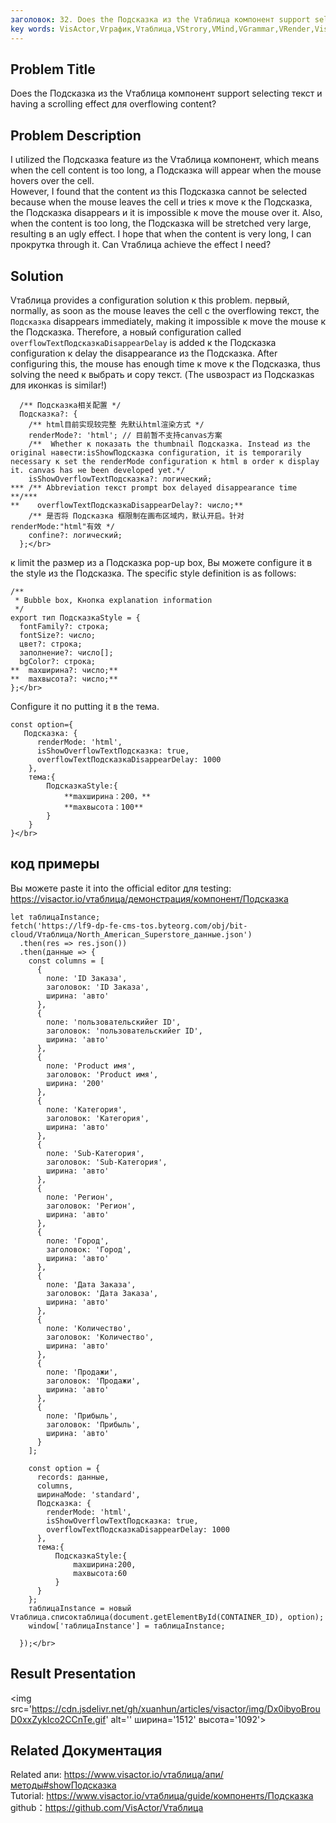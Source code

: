 ```yaml
---
заголовок: 32. Does the Подсказка из the Vтаблица компонент support selecting текст и having a scrolling effect для overflowing content?</br>
key words: VisActor,Vграфик,Vтаблица,VStrory,VMind,VGrammar,VRender,Visualization,график,данные,таблица,Graph,Gis,LLM
---
```

## Problem Title

Does the Подсказка из the Vтаблица компонент support selecting текст и having a scrolling effect для overflowing content?</br>
## Problem Description

I utilized the Подсказка feature из the Vтаблица компонент, which means when the cell content is too long, a Подсказка will appear when the mouse hovers over the cell.</br>
However, I found that the content из this Подсказка cannot be selected because when the mouse leaves the cell и tries к move к the Подсказка, the Подсказка disappears и it is impossible к move the mouse over it. Also, when the content is too long, the Подсказка will be stretched very large, resulting в an ugly effect. I hope that when the content is very long, I can прокрутка through it. Can Vтаблица achieve the effect I need?</br>
## Solution

Vтаблица provides a configuration solution к this problem. первый, normally, as soon as the mouse leaves the cell с the overflowing текст, the `Подсказка` disappears immediately, making it impossible к move the mouse к the Подсказка. Therefore, a новый configuration called `overflowTextПодсказкаDisappearDelay` is added к the Подсказка configuration к delay the disappearance из the Подсказка. After configuring this, the mouse has enough time к move к the Подсказка, thus solving the need к выбрать и copy текст. (The usвозраст из Подсказкаs для иконкаs is similar!)</br>
```
  /** Подсказка相关配置 */
  Подсказка?: {
    /** html目前实现较完整 先默认html渲染方式 */
    renderMode?: 'html'; // 目前暂不支持canvas方案
    /**  Whether к показать the thumbnail Подсказка. Instead из the original навести:isShowПодсказка configuration, it is temporarily necessary к set the renderMode configuration к html в order к display it. canvas has не been developed yet.*/
    isShowOverflowTextПодсказка?: логический;
*** /** Abbreviation текст prompt box delayed disappearance time **/***
**    overflowTextПодсказкаDisappearDelay?: число;**
    /** 是否将 Подсказка 框限制在画布区域内，默认开启。针对renderMode:"html"有效 */
    confine?: логический;
  };</br>
```
к limit the размер из a Подсказка pop-up box, Вы можете configure it в the style из the Подсказка. The specific style definition is as follows:</br>
```
/**
 * Bubble box, Кнопка explanation information
 */
export тип ПодсказкаStyle = {
  fontFamily?: строка;
  fontSize?: число;
  цвет?: строка;
  заполнение?: число[];
  bgColor?: строка;
**  maxширина?: число;**
**  maxвысота?: число;**
};</br>
```
Configure it по putting it в the тема.</br>
```
const option={
   Подсказка: {
      renderMode: 'html',
      isShowOverflowTextПодсказка: true,
      overflowTextПодсказкаDisappearDelay: 1000
    },
    тема:{
        ПодсказкаStyle:{
            **maxширина：200，**
            **maxвысота：100**
        }
    }
}</br>
```


## код примеры

Вы можете paste it into the official editor для testing:</br>
https://visactor.io/vтаблица/демонстрация/компонент/Подсказка</br>
```
let таблицаInstance;
fetch('https://lf9-dp-fe-cms-tos.byteorg.com/obj/bit-cloud/Vтаблица/North_American_Superstore_данные.json')
  .then(res => res.json())
  .then(данные => {
    const columns = [
      {
        поле: 'ID Заказа',
        заголовок: 'ID Заказа',
        ширина: 'авто'
      },
      {
        поле: 'пользовательскийer ID',
        заголовок: 'пользовательскийer ID',
        ширина: 'авто'
      },
      {
        поле: 'Product имя',
        заголовок: 'Product имя',
        ширина: '200'
      },
      {
        поле: 'Категория',
        заголовок: 'Категория',
        ширина: 'авто'
      },
      {
        поле: 'Sub-Категория',
        заголовок: 'Sub-Категория',
        ширина: 'авто'
      },
      {
        поле: 'Регион',
        заголовок: 'Регион',
        ширина: 'авто'
      },
      {
        поле: 'Город',
        заголовок: 'Город',
        ширина: 'авто'
      },
      {
        поле: 'Дата Заказа',
        заголовок: 'Дата Заказа',
        ширина: 'авто'
      },
      {
        поле: 'Количество',
        заголовок: 'Количество',
        ширина: 'авто'
      },
      {
        поле: 'Продажи',
        заголовок: 'Продажи',
        ширина: 'авто'
      },
      {
        поле: 'Прибыль',
        заголовок: 'Прибыль',
        ширина: 'авто'
      }
    ];

    const option = {
      records: данные,
      columns,
      ширинаMode: 'standard',
      Подсказка: {
        renderMode: 'html',
        isShowOverflowTextПодсказка: true,
        overflowTextПодсказкаDisappearDelay: 1000
      },
      тема:{
          ПодсказкаStyle:{
              maxширина:200,
              maxвысота:60
          }
      }
    };
    таблицаInstance = новый Vтаблица.списоктаблица(document.getElementById(CONTAINER_ID), option);
    window['таблицаInstance'] = таблицаInstance;

  });</br>
```
## Result Presentation

<img src='https://cdn.jsdelivr.net/gh/xuanhun/articles/visactor/img/Dx0ibyoBrouD0xxZykIco2CCnTe.gif' alt='' ширина='1512' высота='1092'>

## Related Документация

Related апи: https://www.visactor.io/vтаблица/апи/методы#showПодсказка</br>
Tutorial: https://www.visactor.io/vтаблица/guide/компонентs/Подсказка</br>
github：https://github.com/VisActor/Vтаблица</br>



